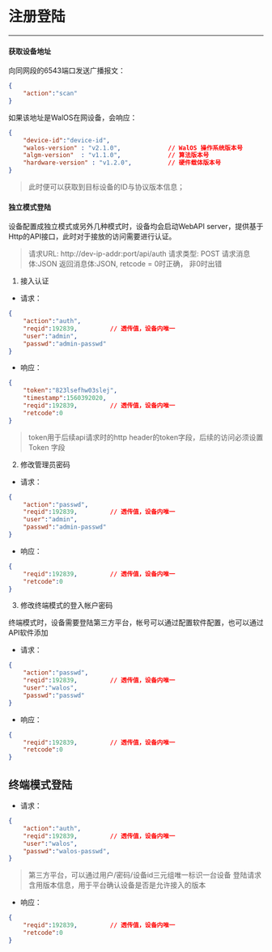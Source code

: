# 注册登陆
--------

#### 获取设备地址

向同网段的6543端口发送广播报文：

```json
{
    "action":"scan"
}
```

如果该地址是WalOS在网设备，会响应：

```json
{
    "device-id":"device-id",
    "walos-version" : "v2.1.0",             // WalOS 操作系统版本号
    "algm-version"  : "v1.1.0",             // 算法版本号
    "hardware-version" : "v1.2.0",          // 硬件载体版本号
}
```

>此时便可以获取到目标设备的ID与协议版本信息；


#### 独立模式登陆
设备配置成独立模式或另外几种模式时，设备均会启动WebAPI server，提供基于Http的API接口，此时对于接放的访问需要进行认证。

>请求URL: http://dev-ip-addr:port/api/auth
>请求类型: POST
>请求消息体:JSON
>返回消息体:JSON, retcode = 0时正确， 非0时出错

1. 接入认证

- 请求：

```json
{
    "action":"auth",
    "reqid":192839,         // 透传值，设备内唯一
    "user":"admin",
    "passwd":"admin-passwd"
}
```

- 响应：

```json
{
    "token":"823lsefhw03slej",
    "timestamp":1560392020,
    "reqid":192839,         // 透传值，设备内唯一
    "retcode":0
}
```

>token用于后续api请求时的http header的token字段，后续的访问必须设置 Token 字段

2. 修改管理员密码

- 请求：

```json
{
    "action":"passwd",
    "reqid":192839,         // 透传值，设备内唯一
    "user":"admin",
    "passwd":"admin-passwd"
}
```

- 响应：

```json
{
    "reqid":192839,         // 透传值，设备内唯一
    "retcode":0
}
```

3. 修改终端模式的登入帐户密码

终端模式时，设备需要登陆第三方平台，帐号可以通过配置软件配置，也可以通过API软件添加

- 请求：

```json
{
    "action":"passwd",
    "reqid":192839,         // 透传值，设备内唯一
    "user":"walos",
    "passwd":"passwd"
}
```

- 响应：

```json
{
    "reqid":192839,         // 透传值，设备内唯一
    "retcode":0
}
```

## 终端模式登陆


- 请求：

```json
{
    "action":"auth",
    "reqid":192839,         // 透传值，设备内唯一
    "user":"walos",
    "passwd":"walos-passwd",
}
```

> 第三方平台，可以通过用户/密码/设备id三元组唯一标识一台设备
> 登陆请求含用版本信息，用于平台确认设备是否是允许接入的版本

- 响应：

```json
{
    "reqid":192839,         // 透传值，设备内唯一
    "retcode":0
}
```

